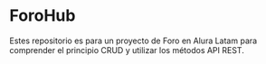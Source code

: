 # ForoHub
Estes repositorio es para un proyecto de Foro en Alura Latam para comprender el principio CRUD y utilizar los métodos API REST.

